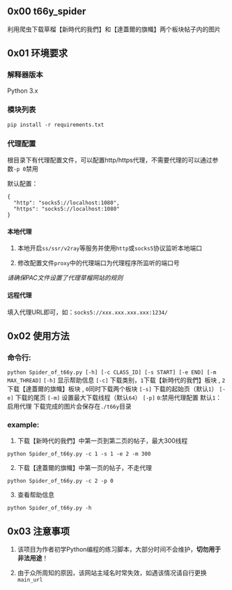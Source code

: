 ## 0x00 t66y_spider

利用爬虫下载草榴【新時代的我們】和【達蓋爾的旗幟】两个板块帖子内的图片 

## 0x01 环境要求

### 解释器版本

Python 3.x

### 模块列表

`pip install -r requirements.txt`

### 代理配置

根目录下有代理配置文件，可以配置http/https代理，不需要代理的可以通过参数`-p 0`禁用

默认配置：

```
{
  "http": "socks5://localhost:1080",
  "https": "socks5://localhost:1080"
}
```

#### 本地代理

1. 本地开启`ss/ssr/v2ray`等服务并使用`http`或`socks5`协议监听本地端口

2. 修改配置文件`proxy`中的代理端口为代理程序所监听的端口号
   
*请确保PAC文件设置了代理草榴网站的规则*

#### 远程代理

填入代理URL即可，如：`socks5://xxx.xxx.xxx.xxx:1234/`

## 0x02 使用方法

### 命令行:

`python Spider_of_t66y.py [-h] [-c CLASS_ID] [-s START] [-e END] [-m MAX_THREAD]`
`[-h]` 显示帮助信息
`[-c]` 下载类别，`1`下载【新時代的我們】板块 , `2`下载【達蓋爾的旗幟】板块 , `0`同时下载两个板块
`[-s]` 下载的起始页（默认`1`）
`[-e]` 下载的尾页
`[-m]` 设置最大下载线程（默认`64`）
`[-p]` `0`:禁用代理配置  默认`1`：启用代理 
下载完成的图片会保存在`./t66y`目录

### example:

1. 下载【新時代的我們】中第一页到第二页的帖子，最大300线程

  `python Spider_of_t66y.py -c 1 -s 1 -e 2 -m 300` 

2. 下载【達蓋爾的旗幟】中第一页的帖子，不走代理

  `python Spider_of_t66y.py -c 2 -p 0` 

3. 查看帮助信息

  `python Spider_of_t66y.py -h` 

## 0x03 注意事项

1. 该项目为作者初学Python编程的练习脚本，大部分时间不会维护，**切勿用于非法用途**！

2. 由于众所周知的原因，该网站主域名时常失效，如遇该情况请自行更换`main_url`